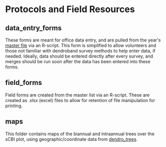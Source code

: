 # Protocols and Field Resources

## data_entry_forms

These forms are meant for office data entry, and are pulled from the year's [master file](https://github.com/SCBI-ForestGEO/Dendrobands/tree/master/data) via an R-script. This form is simplified to allow volunteers and those not familiar with dendroband survey methods to help enter data, if needed. Ideally, data should be entered directly after every survey, and merges should be run soon after the data has been entered into these forms.

## field_forms

Field forms are created from the master list via an R-script. These are created as .xlsx (excel) files to allow for retention of file manipulation for printing.

## maps

This folder contains maps of the biannual and intraannual trees over the sCBI plot, using geographic/coordinate data from [dendro_trees](https://github.com/SCBI-ForestGEO/Dendrobands/blob/master/data/dendro_trees.csv).
